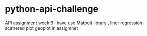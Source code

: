 # python-api-challenge
API assignment week 6
i have use Matpolt library , 
liner regression
scatrered plot
geoplot in assigmnet
